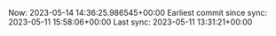 Now: 2023-05-14 14:36:25.986545+00:00 Earliest commit since sync: 2023-05-11 15:58:06+00:00 Last sync: 2023-05-11 13:31:21+00:00
